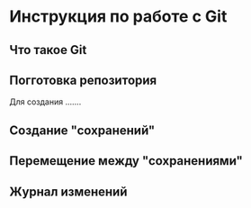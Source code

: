 # Инструкция по работе с Git

##  Что такое Git

## Погготовка репозитория

Для создания .......

## Создание "сохранений"

## Перемещение между "сохранениями"

##  Журнал изменений
